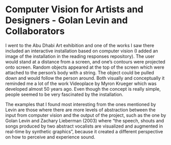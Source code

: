 # Computer Vision for Artists and Designers - Golan Levin and Collaborators

I went to the Abu Dhabi Art exhibition and one of the works I saw there included an interactive installation based on computer vision (I added an image of the installation in the reading responses repository). The user would stand at a distance from a screen, and one’s contours were projected onto screen. Random objects appeared at the top of the screen which were attached to the person’s body with a string. The object could be pulled down and would follow the person around. Both visually and conceptually it reminded me a lot of the work Videoplace by Myron Krueger which was developed almost 50 years ago. Even though the concept is really simple, people seemed to be very fascinated by the installation. 





The examples that I found most interesting from the ones mentioned by Levin are those where there are more levels of abstraction between the input from computer vision and the output of the project, such as the one by Golan Levin and Zachary Lieberman (2003) where “the speech, shouts and songs produced by two abstract vocalists are visualized and augmented in real-time by synthetic graphics”, because it created a different perspective on how to perceive and experience sound. 

